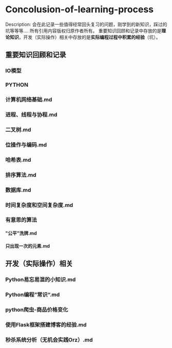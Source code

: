# Concolusion-of-learning-process
Description: 会在此记录一些值得经常回头复习的问题，刚学到的新知识，踩过的坑等等等....
所有引用内容版权归原作者所有。
重要知识回顾和记录中存放的是**理论知识**，开发（实际操作）相关中存放的是**实际编程过程中积累的经验**（坑）。

## 重要知识回顾和记录

### IO模型
### PYTHON
### 计算机网络基础.md
### 进程、线程与协程.md
### 二叉树.md
### 位操作与编码.md
### 哈希表.md
### 排序算法.md
### 数据库.md
### 时间复杂度和空间复杂度.md
### 有意思的算法
#### "公平"洗牌.md 
#### 只出现一次的元素.md


## 开发（实际操作）相关

### Python易忘易混的小知识.md
### Python编程”常识“.md
### python爬虫-商品价格变化
### 使用Flask框架搭建博客的经验.md
### 秒杀系统分析（无机会实践Orz）.md






